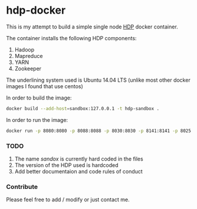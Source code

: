 # hdp-docker
This is my attempt to build a simple single node [HDP](https://hortonworks.com/products/data-center/hdp/) docker container. 

The container installs the following HDP components:
1. Hadoop
1. Mapreduce
1. YARN
1. Zookeeper

The underlining system used is Ubuntu 14.04 LTS (unlike most other docker images I found that use centos)

In order to build the image:
```bash
docker build --add-host=sandbox:127.0.0.1 -t hdp-sandbox .
```

In order to run the image:
```bash
docker run -p 8080:8080 -p 8088:8088 -p 8030:8030 -p 8141:8141 -p 8025:8025 -p 8050:8050 -p 8020:8020 -h sandbox -it hdp-sandbox
```

### TODO
1. The name _sandox_ is currently hard coded in the files
1. The version of the HDP used is hardcoded
1. Add better documentaion and code rules of conduct

### Contribute
Please feel free to add / modify or just contact me.
